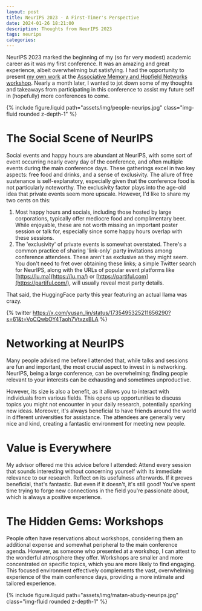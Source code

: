 ```yaml
---
layout: post
title: NeurIPS 2023 - A First-Timer's Perspective
date: 2024-01-26 18:21:00
description: Thoughts from NeurIPS 2023
tags: neurips
categories: 
---
```


NeurIPS 2023 marked the beginning of my (so far very modest) academic career as it was my first conference. It was an amazing and great experience, albeit overwhelming but satisfying. I had the opportunity to present [my own work](https://arxiv.org/abs/2311.06518) at the [Associative Memory and Hopfield Networks workshop](https://amhn.vizhub.ai). Nearly a month later, I wanted to jot down some of my thoughts and takeaways from participating in this conference to assist my future self in (hopefully) more conferences to come.

{% include figure.liquid path="assets/img/people-neurips.jpg" class="img-fluid rounded z-depth-1" %}

# The Social Scene of NeurIPS
Social events and happy hours are abundant at NeurIPS, with some sort of event occurring nearly every day of the conference, and often multiple events during the main conference days. These gatherings excel in two key aspects: free food and drinks, and a sense of exclusivity. The allure of free sustenance is self-explanatory, especially given that the conference food is not particularly noteworthy. The exclusivity factor plays into the age-old idea that private events seem more upscale. However, I'd like to share my two cents on this:
1. Most happy hours and socials, including those hosted by large corporations, typically offer mediocre food and complimentary beer. While enjoyable, these are not worth missing an important poster session or talk for, especially since some happy hours overlap with these sessions.
2. The 'exclusivity' of private events is somewhat overstated. There's a common practice of sharing 'link-only' party invitations among conference attendees. These aren't as exclusive as they might seem. You don't need to fret over obtaining these links; a simple Twitter search for NeurIPS, along with the URLs of popular event platforms like [https://lu.ma](https://lu.ma/) or [https://partiful.com](https://partiful.com/), will usually reveal most party details.

That said, the HuggingFace party this year featuring an actual llama was crazy.

{% twitter https://x.com/yusan_lin/status/1735495325211656290?s=61&t=VoCQwbOY4Taoh7VtxzxBLA %}

# Networking at NeurIPS
Many people advised me before I attended that, while talks and sessions are fun and important, the most crucial aspect to invest in is networking. NeurIPS, being a large conference, can be overwhelming; finding people relevant to your interests can be exhausting and sometimes unproductive. 

However, its size is also a benefit, as it allows you to interact with individuals from various fields. This opens up opportunities to discuss topics you might not encounter in your daily research, potentially sparking new ideas. Moreover, it's always beneficial to have friends around the world in different universities for assistance. The attendees are generally very nice and kind, creating a fantastic environment for meeting new people.

# Value is Everywhere
My advisor offered me this advice before I attended: Attend every session that sounds interesting without concerning yourself with its immediate relevance to our research. Reflect on its usefulness afterwards. If it proves beneficial, that's fantastic. But even if it doesn't, it's still good! You've spent time trying to forge new connections in the field you're passionate about, which is always a positive experience.

# The Hidden Gems: Workshops
People often have reservations about workshops, considering them an additional expense and somewhat peripheral to the main conference agenda. However, as someone who presented at a workshop, I can attest to the wonderful atmosphere they offer. Workshops are smaller and more concentrated on specific topics, which you are more likely to find engaging. This focused environment effectively complements the vast, overwhelming experience of the main conference days, providing a more intimate and tailored experience.

{% include figure.liquid path="assets/img/matan-abudy-neurips.jpg" class="img-fluid rounded z-depth-1" %}
